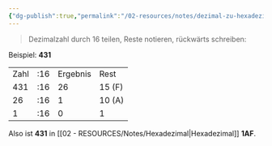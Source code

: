 ```yaml
---
{"dg-publish":true,"permalink":"/02-resources/notes/dezimal-zu-hexadezimal/","tags":["mathe/hexadezimal"],"noteIcon":"","updated":"2025-09-05T10:12:28.846+02:00"}
---
```


>Dezimalzahl durch 16 teilen, Reste notieren, rückwärts schreiben:

Beispiel: **431**

|   |   |   |   |
|---|---|---|---|
|Zahl|:16|Ergebnis|Rest|
|431|:16|26|15 (F)|
|26|:16|1|10 (A)|
|1|:16|0|1|

Also ist **431** in [[02 - RESOURCES/Notes/Hexadezimal\|Hexadezimal]] **1AF**.